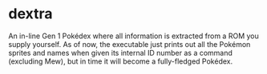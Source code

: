 # dextra
An in-line Gen 1 Pokédex where all information is extracted from a ROM you supply yourself.
As of now, the executable just prints out all the Pokémon sprites and names when given its internal ID number as a command (excluding Mew), but in time it will become a fully-fledged Pokédex.
